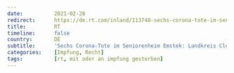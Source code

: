 ```yaml
---
date:          2021-02-28
redirect:      https://de.rt.com/inland/113748-sechs-corona-tote-im-seniorenheim/
title:         RT
timeline:      false
country:       DE
subtitle:      'Sechs Corona-Tote im Seniorenheim Emstek: Landkreis Cloppenburg ist gegen Obduktion'
categories:    [Impfung, Recht]
tags:          [rt, mit oder an impfung gestorben]
---
```

